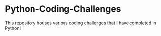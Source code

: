 # Python-Coding-Challenges
This repository houses various coding challenges that I have completed in Python! 
